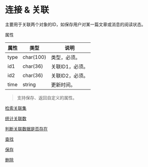 # 连接 & 关联

主要用于关联两个对象的ID，如保存用户对某一篇文章或消息的阅读状态。

属性

|属性|类型|说明|
|---|---|---|
|type|char(100)|类型，必须。|
|id1|char(36)|关联ID1，必须。|
|id2|char(36)|关联ID2，必须。|
|time|string|更新时间。|
> 支持保存、返回自定义的属性。

[检索关联集](doc/query.md)

[统计关联数](doc/count.md)

[判断关联数据是否存在](doc/exists.md)

[查找](doc/find.md)

[保存](doc/save.md)

[删除](doc/delete.md)

